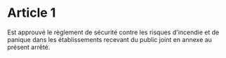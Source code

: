 # Article 1

Est approuvé le règlement de sécurité contre les risques d'incendie et de panique dans les établissements recevant du public joint en annexe au présent arrêté.
